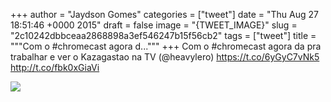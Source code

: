 
+++
author = "Jaydson Gomes"
categories = ["tweet"]
date = "Thu Aug 27 18:51:46 +0000 2015"
draft = false
image = "{TWEET_IMAGE}"
slug = "2c10242dbbceaa2868898a3ef546247b15f56cb2"
tags = ["tweet"]
title = """Com o #chromecast agora d..."""
+++
Com o #chromecast agora da pra trabalhar e ver o Kazagastao na TV (@heavylero) https://t.co/6yGyC7vNk5 http://t.co/fbk0xGiaVi

![](/images/tweet-media/636974401003651072-CNb8moyVEAApuyw.jpg)